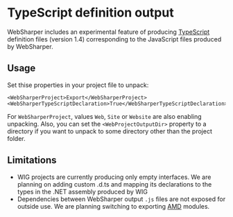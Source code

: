 # TypeScript definition output

WebSharper includes an experimental feature of producing
[TypeScript](http://www.typescriptlang.org/) definition files (version 1.4)
corresponding to the JavaScript files produced by WebSharper.

## Usage

Set thise properties in your project file to unpack:

    <WebSharperProject>Export</WebSharperProject>
    <WebSharperTypeScriptDeclaration>True</WebSharperTypeScriptDeclaration>

For `WebSharperProject`, values `Web`, `Site` or `Website` are also enabling unpacking. 
Also, you can set the `<WebProjectOutputDir>` property to a directory if you
want to unpack to some directory other than the project folder.

## Limitations

* WIG projects are currently producing only empty interfaces.
We are planning on adding custom .d.ts and mapping its declarations to
the types in the .NET assembly produced by WIG
* Dependencies between WebSharper output `.js` files are not exposed
for outside use.
We are planning switching to exporting
[AMD](https://github.com/amdjs/amdjs-api/blob/master/AMD.md) modules.